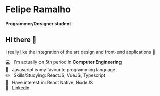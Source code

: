 
<!--
**Felipe32R/Felipe32R** is a ✨ _special_ ✨ repository because its `README.md` (this file) appears on your GitHub profile.

Here are some ideas to get you started:

- 🔭 I’m currently working on ...
- 🌱 I’m currently learning ...
- 👯 I’m looking to collaborate on ...
- 🤔 I’m looking for help with ...
- 💬 Ask me about ...
- 📫 How to reach me: ...
- 😄 Pronouns: ...
- ⚡ Fun fact: ...
-->



# Felipe Ramalho
#### Programmer/Designer student

## Hi there 👋
I really like the integration of the art design and front-end applications :art:

  :computer:  &nbsp; I'm actually on 5th period in **Computer Engineering**
 <br/> :purple_heart: &nbsp; Javascript is my favourite programming language
 <br/> :pencil2: &nbsp; Skills/Studying: ReactJS, VueJS, Typescript
 <br/> :mag_right: &nbsp; Have interest in: React Native, NodeJS
 <br/>:link: &nbsp; [Linkedin](https://www.linkedin.com/in/felipe-ramalho-da-silva-442569197/)
